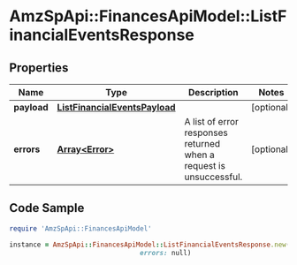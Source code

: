 # AmzSpApi::FinancesApiModel::ListFinancialEventsResponse

## Properties

Name | Type | Description | Notes
------------ | ------------- | ------------- | -------------
**payload** | [**ListFinancialEventsPayload**](ListFinancialEventsPayload.md) |  | [optional] 
**errors** | [**Array&lt;Error&gt;**](Error.md) | A list of error responses returned when a request is unsuccessful. | [optional] 

## Code Sample

```ruby
require 'AmzSpApi::FinancesApiModel'

instance = AmzSpApi::FinancesApiModel::ListFinancialEventsResponse.new(payload: null,
                                 errors: null)
```


